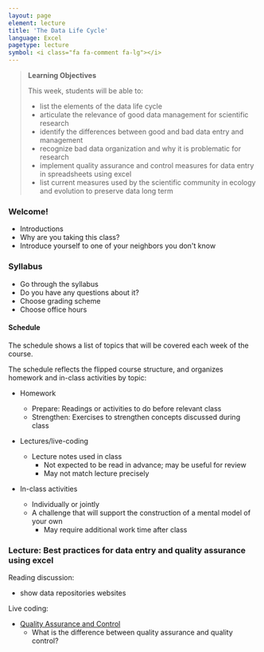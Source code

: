 ```yaml
---
layout: page
element: lecture
title: 'The Data Life Cycle'
language: Excel
pagetype: lecture
symbol: <i class="fa fa-comment fa-lg"></i>
---
```


> **Learning Objectives**
>
> This week, students will be able to:
>
> - list the elements of the data life cycle
> - articulate the relevance of good data management for scientific research
> - identify the differences between good and bad data entry and management
> - recognize bad data organization and why it is problematic for research
> - implement quality assurance and control measures for data entry in spreadsheets using excel
> - list current measures used by the scientific community in ecology and evolution to preserve data long term


### Welcome!

* Introductions
* Why are you taking this class?
* Introduce yourself to one of your neighbors you don't know

### Syllabus

* Go through the syllabus
* Do you have any questions about it?
* Choose grading scheme
* Choose office hours

#### Schedule

The schedule shows a list of topics that will be covered each week of the course.

The schedule reflects the flipped course structure, and organizes homework and in-class activities by topic:

* Homework
  - Prepare: Readings or activities to do before relevant class
  - Strengthen: Exercises to strengthen concepts discussed during class

* Lectures/live-coding
  - Lecture notes used in class
	- Not expected to be read in advance; may be useful for review
	- May not match lecture precisely

* In-class activities
  - Individually or jointly
  - A challenge that will support the construction of a mental model of your own
	- May require additional work time after class

### Lecture: Best practices for data entry and quality assurance using excel

Reading discussion:

  - show data repositories websites

Live coding:

- [Quality Assurance and Control](http://www.datacarpentry.org/spreadsheet-ecology-lesson/04-quality-control)
   - What is the difference between quality assurance and quality control?
